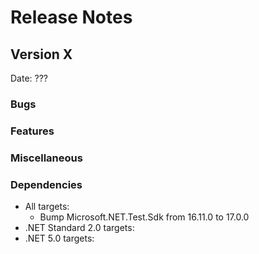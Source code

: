 # Release Notes

## Version X

Date: ???

### Bugs

### Features

### Miscellaneous

### Dependencies

- All targets:
  - Bump Microsoft.NET.Test.Sdk from 16.11.0 to 17.0.0
- .NET Standard 2.0 targets:
- .NET 5.0 targets:



